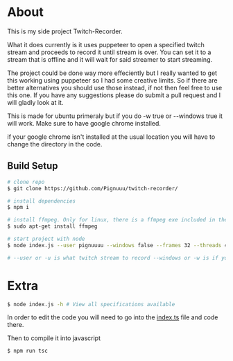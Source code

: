 # About

This is my side project Twitch-Recorder.

What it does currently is it uses puppeteer to open a specified twitch stream and proceeds to record it until stream is over. You can set it to a stream that is offline and it will wait for said streamer to start streaming.

The project could be done way more effeciently but I really wanted to get this working using puppeteer so I had some creative limits. So if there are better alternatives you should use those instead, if not then feel free to use this one. If you have any suggestions please do submit a pull request and I will gladly look at it.

This is made for ubuntu primeraly but if you do -w true or --windows true it will work. Make sure to have google chrome installed.

if your google chrome isn't installed at the usual location you will have to change the directory in the code.

## Build Setup

```bash
# clone repo
$ git clone https://github.com/Pignuuu/twitch-recorder/

# install dependencies
$ npm i

# install ffmpeg. Only for linux, there is a ffmpeg exe included in the repository. Gotten from www.ffmpeg.org/
$ sudo apt-get install ffmpeg

# start project with node
$ node index.js --user pignuuuu --windows false --frames 32 --threads 4

# --user or -u is what twitch stream to record --windows or -w is if you are using windows --frames or -f is how many frames ffmpeg will render --threads or -t is how many threads ffmpeg should use when encoding.

```

# Extra

```bash
$ node index.js -h # View all specifications available
```

In order to edit the code you will need to go into the [index.ts](https://github.com/Pignuuu/twitch-recorder/blob/main/index.ts) file and code there.

Then to compile it into javascript

```bash
$ npm run tsc
```
